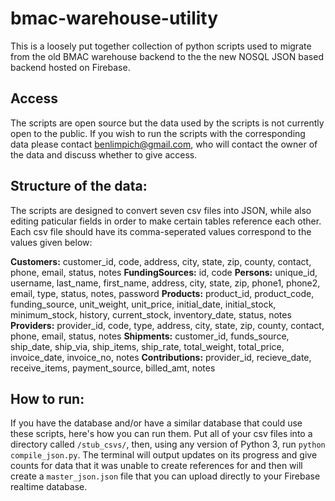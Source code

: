 # bmac-warehouse-utility
This is a loosely put together collection of python scripts used to migrate from the old BMAC warehouse backend to the the new NOSQL JSON based backend hosted on Firebase.

## Access
The scripts are open source but the data used by the scripts is not currently open to the public. If you wish to run the scripts with the corresponding data please contact benlimpich@gmail.com, who will contact the owner of the data and discuss whether to give access.

## Structure of the data:

The scripts are designed to convert seven csv files into JSON, while also editing paticular fields in order to make certain tables reference each other. Each csv file should have its comma-seperated values correspond to the values given below:

**Customers:** customer_id, code, address, city, state, zip, county, contact, phone, email, status, notes
**FundingSources:**  id, code
**Persons:**  unique_id, username, last_name, first_name, address, city, state, zip, phone1, phone2, email, type, status, notes, password
**Products:**  product_id, product_code, funding_source, unit_weight, unit_price, initial_date, initial_stock, minimum_stock, history, current_stock, inventory_date, status, notes
**Providers:**  provider_id, code, type, address, city, state, zip, county, contact, phone, email, status, notes
**Shipments:**  customer_id, funds_source, ship_date, ship_via, ship_items, ship_rate, total_weight, total_price, invoice_date, invoice_no, notes
**Contributions:** provider_id, recieve_date, receive_items, payment_source, billed_amt, notes

## How to run:

If you have the database and/or have a similar database that could use these scripts, here's how you can run them. Put all of your csv files into a directory called `/stub_csvs/`, then, using any version of Python 3, run `python compile_json.py`. The terminal will output updates on its progress and give counts for data that it was unable to create references for and then will create a `master_json.json` file that you can upload directly to your Firebase realtime database.


